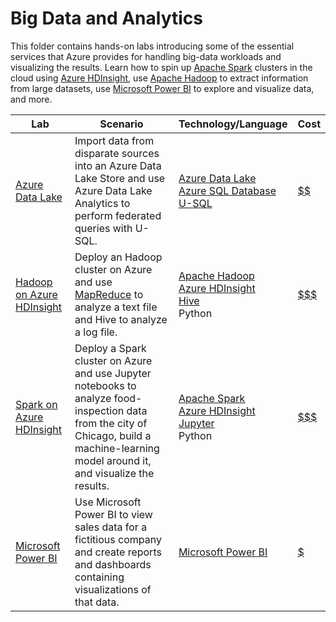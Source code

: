 # Big Data and Analytics

This folder contains hands-on labs introducing some of the essential services that Azure provides for handling big-data workloads and visualizing the results. Learn how to spin up [Apache Spark](https://spark.apache.org/) clusters in the cloud using [Azure HDInsight](https://azure.microsoft.com/services/hdinsight/), use [Apache Hadoop](http://hadoop.apache.org/) to extract information from large datasets, use [Microsoft Power BI](https://powerbi.microsoft.com) to explore and visualize data, and more.

Lab | Scenario | Technology/Language | Cost
--- | -------- | ------------------- | -
[Azure Data Lake](./Azure%20Data%20Lake) | Import data from disparate sources into an Azure Data Lake Store and use Azure Data Lake Analytics to perform federated queries with U-SQL. | [Azure Data Lake](https://azure.microsoft.com/solutions/data-lake/?WT.mc_id=academiccontent-github-cxa)<br>[Azure SQL Database](https://azure.microsoft.com/services/sql-database/?WT.mc_id=academiccontent-github-cxa)<br>[U-SQL](http://usql.io/) | [$$](../Costs.md)
[Hadoop on Azure HDInsight](./Hadoop%20on%20Azure%20HDInsight) | Deploy an Hadoop cluster on Azure and use [MapReduce](https://en.wikipedia.org/wiki/MapReduce) to analyze a text file and Hive to analyze a log file. | [Apache Hadoop](http://hadoop.apache.org/)<br>[Azure HDInsight](https://azure.microsoft.com/services/hdinsight/?WT.mc_id=academiccontent-github-cxa)<br>[Hive](https://hive.apache.org/)<br>Python | [$$$](../Costs.md)
[Spark on Azure HDInsight](./Spark%20on%20Azure%20HDInsight) | Deploy a Spark cluster on Azure and use Jupyter notebooks to analyze food-inspection data from the city of Chicago, build a machine-learning model around it, and visualize the results. | [Apache Spark](http://spark.apache.org/)<br>[Azure HDInsight](https://azure.microsoft.com/services/hdinsight/?WT.mc_id=academiccontent-github-cxa)<br>[Jupyter](https://jupyter.org/)<br>Python | [$$$](../Costs.md)
[Microsoft Power BI](./Power%20BI) | Use Microsoft Power BI to view sales data for a fictitious company and create reports and dashboards containing visualizations of that data. | [Microsoft Power BI](https://powerbi.microsoft.com/) | [$](../Costs.md)
